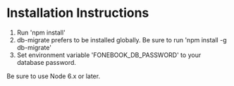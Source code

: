 Installation Instructions
=========================
1. Run 'npm install'
2. db-migrate prefers to be installed globally. Be sure to run 'npm install -g db-migrate'
3. Set environment variable 'FONEBOOK_DB_PASSWORD' to your database password.

Be sure to use Node 6.x or later.
